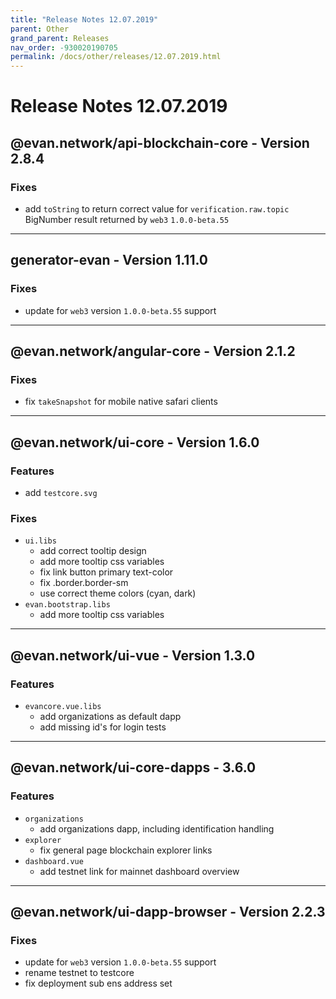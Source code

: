 ```yaml
---
title: "Release Notes 12.07.2019"
parent: Other
grand_parent: Releases
nav_order: -930020190705
permalink: /docs/other/releases/12.07.2019.html
---
```


# Release Notes 12.07.2019



## @evan.network/api-blockchain-core - Version 2.8.4
### Fixes
- add `toString` to return correct value for `verification.raw.topic` BigNumber result returned by `web3` `1.0.0-beta.55` 

-------------

## generator-evan - Version 1.11.0
### Fixes
- update for `web3` version `1.0.0-beta.55` support

-------------

## @evan.network/angular-core - Version 2.1.2
### Fixes
- fix `takeSnapshot` for mobile native safari clients 

-------------

## @evan.network/ui-core - Version 1.6.0
### Features
- add `testcore.svg`

### Fixes
- `ui.libs`
  - add correct tooltip design
  - add more tooltip css variables
  - fix link button primary text-color
  - fix .border.border-sm
  - use correct theme colors (cyan, dark)
- `evan.bootstrap.libs`
  - add more tooltip css variables

-------------

## @evan.network/ui-vue - Version 1.3.0
### Features
- `evancore.vue.libs`
  - add organizations as default dapp
  - add missing id's for login tests

-------------

## @evan.network/ui-core-dapps - 3.6.0
### Features
- `organizations`
  - add organizations dapp, including identification handling
- `explorer`
  - fix general page blockchain explorer links
- `dashboard.vue`
  - add testnet link for mainnet dashboard overview

-------------

## @evan.network/ui-dapp-browser - Version 2.2.3
### Fixes
- update for `web3` version `1.0.0-beta.55` support
- rename testnet to testcore
- fix deployment sub ens address set
